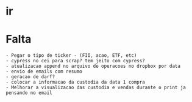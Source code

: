 # ir

# Falta
    - Pegar o tipo de ticker - (FII, acao, ETF, etc)
    - cypress no cei para scrap? tem jeito com cypress?
    - atualizacao append no arquivo de operacoes no dropbox por data
    - envio de emails com resumo
    - geracao de darf? 
    - colocar a informacao da custodia da data 1 compra
    - Melhorar a visualizacao das custodia e vendas durante o print ja pensando no email
